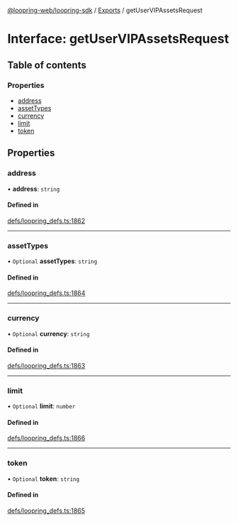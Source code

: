 [@loopring-web/loopring-sdk](../README.md) / [Exports](../modules.md) / getUserVIPAssetsRequest

# Interface: getUserVIPAssetsRequest

## Table of contents

### Properties

- [address](getUserVIPAssetsRequest.md#address)
- [assetTypes](getUserVIPAssetsRequest.md#assettypes)
- [currency](getUserVIPAssetsRequest.md#currency)
- [limit](getUserVIPAssetsRequest.md#limit)
- [token](getUserVIPAssetsRequest.md#token)

## Properties

### address

• **address**: `string`

#### Defined in

[defs/loopring_defs.ts:1862](https://github.com/Loopring/loopring_sdk/blob/ea87b1c/src/defs/loopring_defs.ts#L1862)

___

### assetTypes

• `Optional` **assetTypes**: `string`

#### Defined in

[defs/loopring_defs.ts:1864](https://github.com/Loopring/loopring_sdk/blob/ea87b1c/src/defs/loopring_defs.ts#L1864)

___

### currency

• `Optional` **currency**: `string`

#### Defined in

[defs/loopring_defs.ts:1863](https://github.com/Loopring/loopring_sdk/blob/ea87b1c/src/defs/loopring_defs.ts#L1863)

___

### limit

• `Optional` **limit**: `number`

#### Defined in

[defs/loopring_defs.ts:1866](https://github.com/Loopring/loopring_sdk/blob/ea87b1c/src/defs/loopring_defs.ts#L1866)

___

### token

• `Optional` **token**: `string`

#### Defined in

[defs/loopring_defs.ts:1865](https://github.com/Loopring/loopring_sdk/blob/ea87b1c/src/defs/loopring_defs.ts#L1865)
